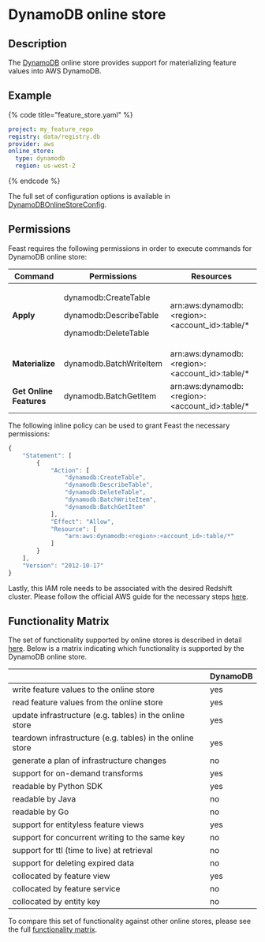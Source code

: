 # DynamoDB online store

## Description

The [DynamoDB](https://aws.amazon.com/dynamodb/) online store provides support for materializing feature values into AWS DynamoDB.

## Example

{% code title="feature_store.yaml" %}
```yaml
project: my_feature_repo
registry: data/registry.db
provider: aws
online_store:
  type: dynamodb
  region: us-west-2
```
{% endcode %}

The full set of configuration options is available in [DynamoDBOnlineStoreConfig](https://rtd.feast.dev/en/master/#feast.infra.online_stores.dynamodb.DynamoDBOnlineStoreConfig).

## Permissions

Feast requires the following permissions in order to execute commands for DynamoDB online store:

| **Command**             | Permissions                                                                         | Resources                                         |
| ----------------------- | ----------------------------------------------------------------------------------- | ------------------------------------------------- |
| **Apply**               | <p>dynamodb:CreateTable</p><p>dynamodb:DescribeTable</p><p>dynamodb:DeleteTable</p> | arn:aws:dynamodb:\<region>:\<account_id>:table/\* |
| **Materialize**         | dynamodb.BatchWriteItem                                                             | arn:aws:dynamodb:\<region>:\<account_id>:table/\* |
| **Get Online Features** | dynamodb.BatchGetItem                                                                    | arn:aws:dynamodb:\<region>:\<account_id>:table/\* |

The following inline policy can be used to grant Feast the necessary permissions:

```javascript
{
    "Statement": [
        {
            "Action": [
                "dynamodb:CreateTable",
                "dynamodb:DescribeTable",
                "dynamodb:DeleteTable",
                "dynamodb:BatchWriteItem",
                "dynamodb:BatchGetItem"
            ],
            "Effect": "Allow",
            "Resource": [
                "arn:aws:dynamodb:<region>:<account_id>:table/*"
            ]
        }
    ],
    "Version": "2012-10-17"
}
```

Lastly, this IAM role needs to be associated with the desired Redshift cluster. Please follow the official AWS guide for the necessary steps [here](https://docs.aws.amazon.com/redshift/latest/dg/c-getting-started-using-spectrum-add-role.html).

## Functionality Matrix

The set of functionality supported by online stores is described in detail [here](overview.md#functionality).
Below is a matrix indicating which functionality is supported by the DynamoDB online store.

| | DynamoDB |
| :-------------------------------------------------------- | :-- |
| write feature values to the online store                  | yes |
| read feature values from the online store                 | yes |
| update infrastructure (e.g. tables) in the online store   | yes |
| teardown infrastructure (e.g. tables) in the online store | yes |
| generate a plan of infrastructure changes                 | no  |
| support for on-demand transforms                          | yes |
| readable by Python SDK                                    | yes |
| readable by Java                                          | no  |
| readable by Go                                            | no  |
| support for entityless feature views                      | yes |
| support for concurrent writing to the same key            | no  |
| support for ttl (time to live) at retrieval               | no  |
| support for deleting expired data                         | no  |
| collocated by feature view                                | yes |
| collocated by feature service                             | no  |
| collocated by entity key                                  | no  |

To compare this set of functionality against other online stores, please see the full [functionality matrix](overview.md#functionality-matrix).
